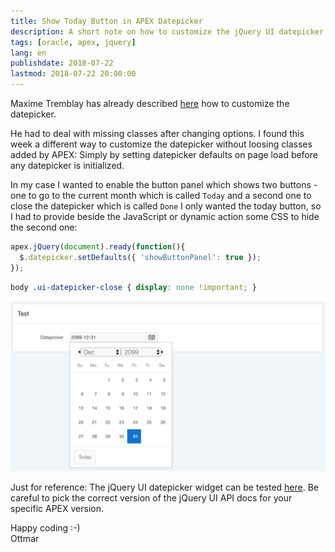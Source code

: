 ```yaml
---
title: Show Today Button in APEX Datepicker
description: A short note on how to customize the jQuery UI datepicker
tags: [oracle, apex, jquery]
lang: en
publishdate: 2018-07-22
lastmod: 2018-07-22 20:00:00
---
```


Maxime Tremblay has already described [here](http://max-tremblay.blogspot.com/2018/03/datepicker-customization.html) how to customize the datepicker.

He had to deal with missing classes after changing options. I found this week a different way to customize the datepicker without loosing classes added by APEX: Simply by setting datepicker defaults on page load before any datepicker is initialized.

In my case I wanted to enable the button panel which shows two buttons - one to go to the current month which is called `Today` and a second one to close the datepicker which is called `Done` I only wanted the today button, so I had to provide beside the JavaScript or dynamic action some CSS to hide the second one:

```js
apex.jQuery(document).ready(function(){
  $.datepicker.setDefaults({ 'showButtonPanel': true });
});
```

```css
body .ui-datepicker-close { display: none !important; }
```

![jQuery datepicker today button](jquery-datepicker-today-button.png)

Just for reference: The jQuery UI datepicker widget can be tested [here](https://jqueryui.com/datepicker/#buttonbar). Be careful to pick the correct version of the jQuery UI API docs for your specific APEX version.

Happy coding :-)<br>
Ottmar

